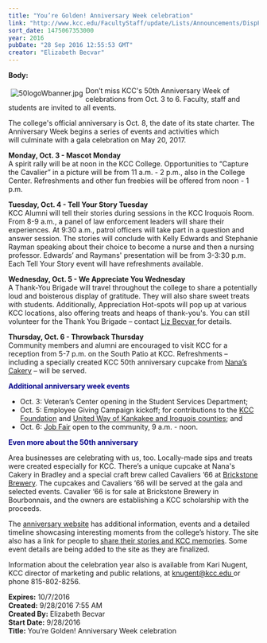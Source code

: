 ```yaml
---
title: "You’re Golden! Anniversary Week celebration"
link: "http://www.kcc.edu/FacultyStaff/update/Lists/Announcements/DispForm.aspx?ID=2295"
sort_date: 1475067353000
year: 2016
pubDate: "28 Sep 2016 12:55:53 GMT"
creator: "Elizabeth Becvar"
---
```


<div><b>Body:</b> <div class="ExternalClassD47D97B670254B19A91CAF024BBDBE80"><p><img alt="50logoWbanner.jpg" src="/FacultyStaff/update/Documents/50logoWbanner.jpg" style="vertical-align:auto;float:left;margin:5px" />Don’t miss KCC's 50th Anniversary Week of celebrations from Oct. 3 to 6. Faculty, staff and students are invited to all events. </p>
<p>The college's official anniversary is Oct. 8, the date of its state charter. The Anniversary Week begins a series of events and activities which will culminate with a gala celebration on May 20, 2017. </p>
<p><strong>Monday, Oct. 3 - Mascot Monday</strong><br />A spirit rally will be at noon in the KCC College. Opportunities to “Capture the Cavalier” in a picture will be from 11 a.m. - 2 p.m., also in the College Center. Refreshments and other fun freebies will be offered from noon - 1 p.m.</p>
<p><strong>Tuesday, Oct. 4 - Tell Your Story Tuesday</strong><br />KCC Alumni will tell their stories during sessions in the KCC Iroquois Room. From 8-9 a.m., a panel of law enforcement leaders will share their experiences. At 9:30 a.m., patrol officers will take part in a question and answer session. The stories will conclude with Kelly Edwards and Stephanie Rayman speaking about their choice to become a nurse and then a nursing professor. Edwards’ and Raymans' presentation will be from 3-3:30 p.m. Each Tell Your Story event will have refreshments available.</p>
<p><strong>Wednesday, Oct. 5 - We Appreciate You Wednesday</strong><br />A Thank-You Brigade will travel throughout the college to share a potentially loud and boisterous display of gratitude. They will also share sweet treats with students. Additionally, Appreciation Hot-spots will pop up at various KCC locations, also offering treats and heaps of thank-you's. You can still volunteer for the Thank You Brigade – contact <a href="mailto:ebecvar@kcc.edu">Liz Becvar </a>for details.</p>
<p><strong>Thursday, Oct. 6 - Throwback Thursday</strong><br />Community members and alumni are encouraged to visit KCC for a reception from 5-7 p.m. on the South Patio at KCC. Refreshments – including a specially created KCC 50th anniversary cupcake from <a href="http://www.nanascookiesandmore.com/">Nana’s Cakery</a> – will be served.</p>
<p><strong style="color:darkblue">Additional anniversary week events</strong></p>
<ul><li>Oct. 3: Veteran’s Center opening in the Student Services Department;</li>
<li>Oct. 5: Employee Giving Campaign kickoff; for contributions to the <a href="/foundation/Pages/default.aspx">KCC Foundation</a> and <a href="http://www.myunitedway.org/">United Way of Kankakee and Iroquois counties</a>; and</li>
<li>Oct. 6: <a href="/welcome/coneds/careerservices/Pages/jobfairs.aspx">Job Fair</a> open to the community, 9 a.m. - noon.</li></ul>
<p style="color:darkblue"><strong>Even more about the 50th anniversary</strong></p>
<p>Area businesses are celebrating with us, too. Locally-made sips and treats were created especially for KCC. There’s a unique cupcake at Nana's Cakery in Bradley and a special craft brew called Cavaliers ’66 at <a href="http://www.brickstonebrewery.com/">Brickstone Brewery</a>. The cupcakes and Cavaliers ‘66 will be served at the gala and selected events. Cavalier ‘66 is for sale at Brickstone Brewery in Bourbonnais, and the owners are establishing a KCC scholarship with the proceeds. </p>
<p>The <a href="http://fifty.kcc.edu/">anniversary website</a> has additional information, events and a detailed timeline showcasing interesting moments from the college’s history. The site also has a link for people to <a href="http://fifty.kcc.edu/contact/">share their stories and KCC memories</a>. Some event details are being added to the site as they are finalized. </p>
<p>Information about the celebration year also is available from Kari Nugent, KCC director of marketing and public relations, at <a href="mailto:knugent@kcc.edu">knugent@kcc.edu </a>or phone 815-802-8256.</p></div></div>
<div><b>Expires:</b> 10/7/2016</div>
<div><b>Created:</b> 9/28/2016 7:55 AM</div>
<div><b>Created By:</b> Elizabeth Becvar</div>
<div><b>Start Date:</b> 9/28/2016</div>
<div><b>Title:</b> You’re Golden! Anniversary Week celebration</div>
